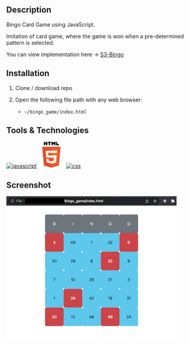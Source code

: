 ## Description
Bingo Card Game using JavaScript. 

Imitation of card game, where the game is won when a pre-determined pattern is selected.

You can view implementation here -> [S3-Bingo](http://dev.frontend.bingo.s3-website-us-west-1.amazonaws.com/)

## Installation

1. Clone / download repo

2. Open the following file path with any web browser:
   - ```~/bingo_game/index.html```

## Tools & Technologies
<p>
   <a href="https://developer.mozilla.org/en-US/docs/Web/JavaScript" target="_blank" rel="noreferrer">
    <img
      src="https://cdn.jsdelivr.net/gh/devicons/devicon/icons/javascript/javascript-plain.svg"
      alt="javascript"
      width="70"
      height="70"
    /></a>
   <a href="https://www.w3.org/html/" target="_blank" rel="noreferrer">
    <img
      src="https://raw.githubusercontent.com/devicons/devicon/master/icons/html5/html5-original-wordmark.svg"
      alt="html5"
      width="70"
      height="70"
    /></a>
   <a href="https://developer.mozilla.org/en-US/docs/Web/CSS" target="_blank" rel="noreferrer">
    <img
      src="https://cdn.jsdelivr.net/gh/devicons/devicon/icons/css3/css3-original-wordmark.svg"
      alt="css"
      width="70"
      height="70"
    /></a>
</p>

## Screenshot

![alt text](screenshots/screenshot_ui.png "Screenshot of UI")
